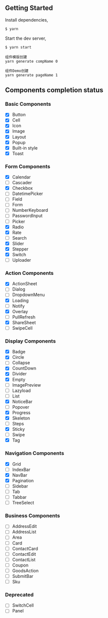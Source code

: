 ## Getting Started

Install dependencies,

```bash
$ yarn
```

Start the dev server,

```bash
$ yarn start
```

```
组件模版创建
yarn generate compName 0

组件Demo创建
yarn generate pageName 1
```

## Components completion status

### Basic Components

- [x] Button
- [x] Cell
- [x] Icon
- [x] Image
- [x] Layout
- [x] Popup
- [x] Built-in style
- [x] Toast

### Form Components

- [x] Calendar
- [ ] Cascader
- [x] Checkbox
- [ ] DatetimePicker
- [ ] Field
- [ ] Form
- [ ] NumberKeyboard
- [ ] PasswordInput
- [ ] Picker
- [x] Radio
- [x] Rate
- [ ] Search
- [x] Slider
- [x] Stepper
- [x] Switch
- [ ] Uploader

### Action Components

- [x] ActionSheet
- [ ] Dialog
- [ ] DropdownMenu
- [x] Loading
- [ ] Notify
- [x] Overlay
- [ ] PullRefresh
- [x] ShareSheet
- [ ] SwipeCell

### Display Components

- [x] Badge
- [x] Circle
- [ ] Collapse
- [x] CountDown
- [x] Divider
- [x] Empty
- [ ] ImagePreview
- [ ] Lazyload
- [ ] List
- [x] NoticeBar
- [ ] Popover
- [x] Progress
- [x] Skeleton
- [ ] Steps
- [x] Sticky
- [ ] Swipe
- [x] Tag

### Navigation Components

- [x] Grid
- [ ] IndexBar
- [x] NavBar
- [x] Pagination
- [ ] Sidebar
- [ ] Tab
- [ ] Tabbar
- [ ] TreeSelect

### Business Components

- [ ] AddressEdit
- [ ] AddressList
- [ ] Area
- [ ] Card
- [ ] ContactCard
- [ ] ContactEdit
- [ ] ContactList
- [ ] Coupon
- [ ] GoodsAction
- [ ] SubmitBar
- [ ] Sku

### Deprecated

- [ ] SwitchCell
- [ ] Panel
